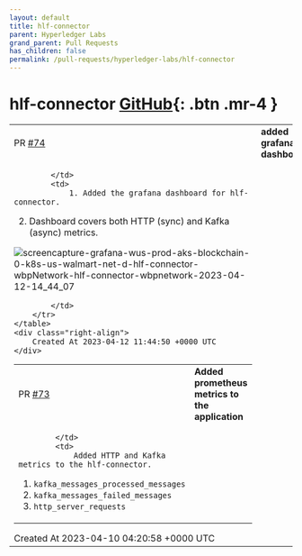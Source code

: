 ```yaml
---
layout: default
title: hlf-connector
parent: Hyperledger Labs
grand_parent: Pull Requests
has_children: false
permalink: /pull-requests/hyperledger-labs/hlf-connector
---
```


# hlf-connector <span class="fs-3 right-align">[GitHub](https://github.com/hyperledger-labs/hlf-connector){: .btn .mr-4 }</span>


<div>
    <table>
        <tr>
            <td>
                PR <a href="https://github.com/hyperledger-labs/hlf-connector/pull/74" class=".btn">#74</a>
            </td>
            <td>
                <b>
                    added grafana dashboard
                </b>
            </td>
        </tr>
        <tr>
            <td>
                
            </td>
            <td>
                1. Added the grafana dashboard for hlf-connector.
2. Dashboard covers both HTTP (sync) and Kafka (async) metrics.

![screencapture-grafana-wus-prod-aks-blockchain-0-k8s-us-walmart-net-d-hlf-connector-wbpNetwork-hlf-connector-wbpnetwork-2023-04-12-14_44_07](https://user-images.githubusercontent.com/26568691/231447066-199e6424-c77a-43e3-b03d-8b6242d97217.png)

            </td>
        </tr>
    </table>
    <div class="right-align">
        Created At 2023-04-12 11:44:50 +0000 UTC
    </div>
</div>

<div>
    <table>
        <tr>
            <td>
                PR <a href="https://github.com/hyperledger-labs/hlf-connector/pull/73" class=".btn">#73</a>
            </td>
            <td>
                <b>
                    Added prometheus metrics to the application
                </b>
            </td>
        </tr>
        <tr>
            <td>
                
            </td>
            <td>
                Added HTTP and Kafka metrics to the hlf-connector. 
1. `kafka_messages_processed_messages`
2. `kafka_messages_failed_messages`
3. `http_server_requests`
            </td>
        </tr>
    </table>
    <div class="right-align">
        Created At 2023-04-10 04:20:58 +0000 UTC
    </div>
</div>

